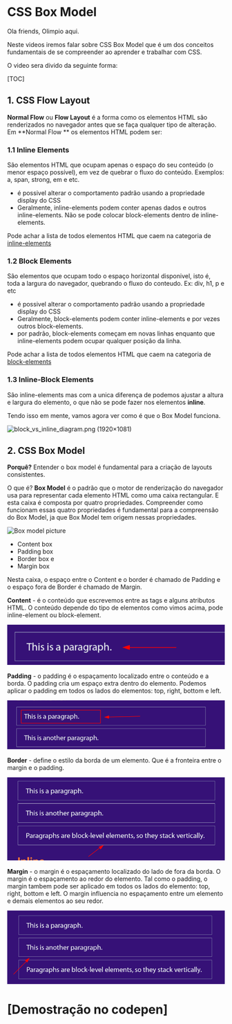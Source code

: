 # CSS  Box Model

Ola friends, Olimpio aqui.

Neste videos iremos falar sobre CSS Box Model que é um dos conceitos fundamentais de se compreender ao aprender e trabalhar com CSS. 

O video sera divido da seguinte forma:

[TOC]

## 1. CSS Flow Layout

**Normal Flow** ou **Flow Layout** é a forma como os elementos HTML são renderizados no navegador antes que se faça qualquer tipo de alteração. Em **Normal Flow ** os elementos HTML podem ser:

### 1.1 Inline Elements

São elementos HTML que ocupam apenas o espaço do seu conteúdo (o menor espaço possível), em vez de quebrar o fluxo do conteúdo. Exemplos: a, span, strong, em e etc.

- é possivel alterar o comportamento padrão usando a propriedade display do CSS
- Geralmente, inline-elements podem conter apenas dados e outros inline-elements. Não se pode colocar block-elements dentro de inline-elements.

Pode achar a lista de todos elementos HTML que caem na categoria de [inline-elements](https://developer.mozilla.org/en-US/docs/Web/HTML/Inline_elements)

### 1.2 Block Elements

São elementos que ocupam todo o espaço horizontal disponivel, isto é, toda a largura do navegador, quebrando o fluxo do conteudo. Ex: div, h1, p e etc

- é possivel alterar o comportamento padrão usando a propriedade display do CSS
- Geralmente, block-elements podem conter inline-elements e por vezes outros block-elements. 
- por padrão, block-elements começam em novas linhas enquanto que inline-elements podem ocupar qualquer posição da linha. 

Pode achar a lista de todos elementos HTML que caem na categoria de [block-elements](https://developer.mozilla.org/en-US/docs/Web/HTML/Block-level_elements)

### 1.3 Inline-Block Elements

São inline-elements mas com a unica diferença de podemos ajustar a altura e largura do elemento, o que não se pode fazer nos elementos **inline**.

Tendo isso em mente, vamos agora ver como é que o Box Model funciona.

![block_vs_inline_diagram.png (1920×1081)](https://media.gcflearnfree.org/content/5e82363212da9215e057b928_03_30_2020/block_vs_inline_diagram.png)



## 2. CSS Box Model

**Porquê?** Entender o box model é fundamental para a criação de layouts consistentes.

O que é? **Box Model** é o padrão que o motor de renderização do navegador usa para representar cada elemento HTML como uma caixa rectangular. E esta caixa é composta por quatro propriedades. Compreender como funcionam essas quatro propriedades é fundamental para a compreensão do Box Model, ja que Box Model tem origem nessas propriedades. 

![Box model picture](https://res.cloudinary.com/practicaldev/image/fetch/s--D2j8alvN--/c_limit%2Cf_auto%2Cfl_progressive%2Cq_auto%2Cw_880/https://dev-to-uploads.s3.amazonaws.com/uploads/articles/j4twop44zgnjxd7451zp.PNG)

- Content box
- Padding box
- Border box e
- Margin box

Nesta caixa, o espaço entre o Content e o border é chamado de Padding e o espaço fora de Border é chamado de Margin. 

**Content** - é o conteúdo que escrevemos entre as tags e alguns atributos HTML. O conteúdo depende do tipo de elementos como vimos acima, pode inline-element ou block-element.

![image-20220208231043581](/images/image-20220208231043581.png)



**Padding** - o padding é o espaçamento localizado entre o conteúdo e a borda. O padding cria um espaço extra dentro do elemento. Podemos aplicar o padding em todos os lados do elementos: top, right, bottom e left.

![image-20220208231220684](/images/image-20220208231220684.png)



**Border** - define o estilo da borda de um elemento. Que é a fronteira entre o margin e o padding.

![image-20220208231443883](/images/image-20220208231443883.png)

**Margin** - o margin é o espaçamento localizado do lado de fora da borda. O margin é o espaçamento ao redor do elemento. Tal como o padding, o margin tambem pode ser aplicado em todos os lados do elemento: top, right, bottom e left. O margin influencia no espaçamento entre um elemento e demais elementos ao seu redor. 

![image-20220208231303214](/images/image-20220208231303214.png)

# [Demostração no codepen]
